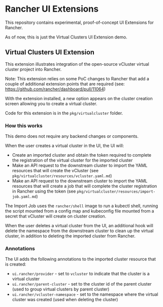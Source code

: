 # Rancher UI Extensions

This repository contains experimental, proof-of-concept UI Extensions for Rancher.

As of now, this is just the Virtual Clusters UI Extension demo.

## Virtual Clusters UI Extension

This extension illustrates integration of the open-source vCluster virtual cluster project into Rancher.

Note: This extension relies on some PoC changes to Rancher that add a couple of additional extension points that are required (see: https://github.com/rancher/dashboard/pull/11064)

With the extension installed, a new option appears on the cluster creation screen allowing you to create a virtual cluster.

Code for this extension is in the `pkg/virtualcluster` folder.

### How this works

This demo does not require any backend changes or components.

When the user creates a virtual cluster in the UI, the UI will:

- Create an imported cluster and obtain the token required to complete the registration of the virtual cluster for the imported cluster
- Make an API request to the downstream cluster to import the YAML resources that will create the vCluster (see `pkg/virtualcluster/resources/vcluster.yaml.md`)
- Make an API request to the downstream cluster to import the YAML resources that will create a job that will complete the cluster registration in Rancher using the token (see `pkg/virtualcluster/resources/import-job.yaml.md`)

The Import Job uses the `rancher/shell` image to run a kubectl shell, running the script mounted from a config map and kubeconfig file mounted from a secret that vCluster will create on cluster creation.

When the user deletes a virtual cluster from the UI, an additional hook will delete the namespace from the downstream cluster to clean up the virtual cluster, in addition to deleting the imported cluster from Rancher.

### Annotations

The UI adds the following annotations to the imported cluster resource that is created:

- `ui.rancher/provider` - set to `vcluster` to indicate that the cluster is a virtual cluster
- `ui.rancher/parent-cluster` - set to the cluster id of the parent cluster (used to group virtual clusters by parent cluster)
- `ui.rancher/vcluster-namespace` - set to the namespace where the virtual cluster was created (used when deleting the cluster)
